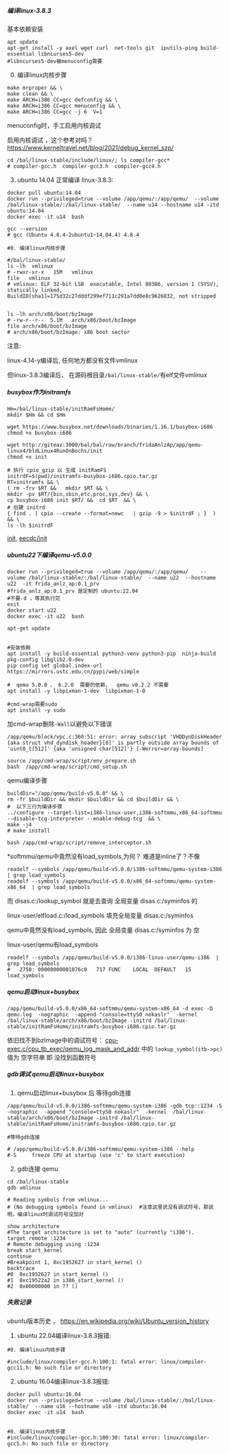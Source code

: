 
##### 编译linux-3.8.3

基本依赖安装
```shell
apt update
apt-get install -y axel wget curl  net-tools git  iputils-ping build-essential libncurses5-dev
#libncurses5-dev被menuconfig需要
```

0. 编译linux内核步骤
```shell
make mrproper && \
make clean && \
make ARCH=i386 CC=gcc defconfig && \
make ARCH=i386 CC=gcc menuconfig && \
make ARCH=i386 CC=gcc -j 6  V=1
```
menuconfig时，手工启用内核调试

启用内核调试 ，这个参考对吗？   https://www.kerneltravel.net/blog/2021/debug_kernel_szp/


```shell
cd /bal/linux-stable/include/linux/; ls compiler-gcc*
# compiler-gcc.h  compiler-gcc3.h  compiler-gcc4.h
```


3. ubuntu 14.04 正常编译 linux-3.8.3:
```shell
docker pull ubuntu:14.04
docker run --privileged=true --volume /app/qemu/:/app/qemu/  --volume /bal/linux-stable/:/bal/linux-stable/  --name u14 --hostname u14 -itd ubuntu:14.04
docker exec -it u14  bash

gcc --version
# gcc (Ubuntu 4.8.4-2ubuntu1~14.04.4) 4.8.4

#0. 编译linux内核步骤

#/bal/linux-stable/
ls -lh  vmlinux
# -rwxr-xr-x   15M   vmlinux
file   vmlinux
# vmlinux: ELF 32-bit LSB  executable, Intel 80386, version 1 (SYSV), statically linked, BuildID[sha1]=175d32c27dddf299ef711c291a7dd0e8c9626832, not stripped


ls -lh arch/x86/boot/bzImage 
# -rw-r--r--  5.1M   arch/x86/boot/bzImage
file arch/x86/boot/bzImage 
# arch/x86/boot/bzImage: x86 boot sector

```
注意:

linux-4.14-y编译后,  任何地方都没有文件vmlinux  

但linux-3.8.3编译后， 在源码根目录```/bal/linux-stable/```有elf文件vmlinux
 

##### busybox作为initramfs

```shell
Hm=/bal/linux-stable/initRamFsHome/
mkdir $Hm && cd $Hm

wget https://www.busybox.net/downloads/binaries/1.16.1/busybox-i686
chmod +x busybox-i686

wget http://giteaz:3000/bal/bal/raw/branch/fridaAnlzAp/app/qemu-linux4/bldLinux4RunOnBochs/init
chmod +x init

# 执行 cpio_gzip 以 生成 initRamFS
initrdF=$(pwd)/initramfs-busybox-i686.cpio.tar.gz
RT=initramfs && \
( rm -frv $RT &&   mkdir $RT && \
mkdir -pv $RT/{bin,sbin,etc,proc,sys,dev} && \
cp busybox-i686 init $RT/ &&  cd $RT  && \
# 创建 initrd
{ find . | cpio --create --format=newc   | gzip -9 > $initrdF ; }  ) && \
ls -lh $initrdF
```
[init](http://giteaz:3000/bal/bal/src/branch/fridaAnlzAp/app/qemu-linux4/bldLinux4RunOnBochs/init),
[eecdc/init](http://giteaz:3000/bal/bal/src/commit/eecdce9efdc46a630119831bec2abbb0263ffe16/bldLinux4RunOnBochs/init)




##### ubuntu22下编译qemu-v5.0.0
```shell
docker run --privileged=true --volume /app/qemu/:/app/qemu/    --volume /bal/linux-stable/:/bal/linux-stable/  --name u22  --hostname u22  -it frida_anlz_ap:0.1_prv
#frida_anlz_ap:0.1_prv 是定制的 ubuntu:22.04
#不要-d ，等其执行完
exit
docker start u22
docker exec -it u22  bash

```

```shell
apt-get update 


#安装依赖
apt install -y build-essential python3-venv python3-pip  ninja-build pkg-config libglib2.0-dev
pip config set global.index-url https://mirrors.ustc.edu.cn/pypi/web/simple

#  qemu 5.0.0 、 6.2.0  需要的依赖，  qemu v8.2.2 不需要
apt install -y libpixman-1-dev  libpixman-1-0  

#cmd-wrap需要sudo
apt install -y sudo 

```

加cmd-wrap删除```-Wall```以避免以下错误
```
/app/qemu/block/vpc.c:360:51: error: array subscript 'VHDDynDiskHeader {aka struct vhd_dyndisk_header}[0]' is partly outside array bounds of 'uint8_t[512]' {aka 'unsigned char[512]'} [-Werror=array-bounds]
```

```shell
source /app/cmd-wrap/script/env_prepare.sh
bash  /app/cmd-wrap/script/cmd_setup.sh
```

qemu编译步骤
```shell
buildDir="/app/qemu/build-v5.0.0" && \
rm -fr $buildDir && mkdir $buildDir && cd $buildDir && \
#  以下三行为编译步骤
../configure --target-list=i386-linux-user,i386-softmmu,x86_64-softmmu --disable-tcg-interpreter --enable-debug-tcg  && \ 
make -j4
# make install
```


```shell
bash /app/cmd-wrap/script/remove_interceptor.sh
```

*softmmu/qemu中竟然没有load_symbols,为何？ 难道是inline了？不像
```shell
readelf --symbols /app/qemu/build-v5.0.0/i386-softmmu/qemu-system-i386  | grep load_symbols
readelf --symbols /app/qemu/build-v5.0.0/x86_64-softmmu/qemu-system-x86_64  | grep load_symbols
```
而 disas.c:/lookup_symbol 就是去查询 全局变量 disas.c:/syminfos 的

linux-user/elfload.c:/load_symbols 填充全局变量  disas.c:/syminfos

qemu中竟然没有load_symbols, 因此 全局变量 disas.c:/syminfos 为 空 




linux-user/qemu有load_symbols
```shell
readelf --symbols /app/qemu/build-v5.0.0/i386-linux-user/qemu-i386  | grep load_symbols
#   2750: 00000000001076c0   717 FUNC    LOCAL  DEFAULT   15 load_symbols
```





##### qemu启动linux+busybox

```shell
/app/qemu/build-v5.0.0/x86_64-softmmu/qemu-system-x86_64 -d exec -D qemu.log  -nographic  -append "console=ttyS0 nokaslr"  -kernel  /bal/linux-stable/arch/x86/boot/bzImage -initrd /bal/linux-stable/initRamFsHome/initramfs-busybox-i686.cpio.tar.gz
```
依旧找不到bzImage中的调试符号：
[cpu-exec.c/cpu_tb_exec/qemu_log_mask_and_addr](http://giteaz:3000/frida_analyze_app_src/app_bld/src/branch/main/qemu-linux4/qemu_log-exec_int_cpu.md#cpu-execccpu_tb_execqemu_log_mask_and_addr) 中的 ```lookup_symbol(itb->pc)``` 值为 空字符串 即 没找到函数符号 

##### gdb调试 qemu启动linux+busybox

1. qemu启动linux+busybox 后 等待gdb连接
```shell
/app/qemu/build-v5.0.0/i386-softmmu/qemu-system-i386 -gdb tcp::1234 -S  -nographic  -append "console=ttyS0 nokaslr"  -kernel  /bal/linux-stable/arch/x86/boot/bzImage -initrd /bal/linux-stable/initRamFsHome/initramfs-busybox-i686.cpio.tar.gz

#等待gdb连接

# /app/qemu/build-v5.0.0/i386-softmmu/qemu-system-i386 --help
#-S     freeze CPU at startup (use 'c' to start execution)
```

2. gdb连接 qemu
```shell
cd /bal/linux-stable
gdb vmlinux

# Reading symbols from vmlinux...
# (No debugging symbols found in vmlinux)  #注意这里说没有调试符号，那说明，编译linux时调试符号没加对

```

```shell
show architecture
#The target architecture is set to "auto" (currently "i386").
target remote :1234
# Remote debugging using :1234
break start_kernel
continue
#Breakpoint 1, 0xc1952627 in start_kernel ()
backtrace
#0  0xc1952627 in start_kernel ()
#1  0xc19522a2 in i386_start_kernel ()
#2  0x00000000 in ?? ()

```


##### 失败记录


ubuntu版本历史 ，  https://en.wikipedia.org/wiki/Ubuntu_version_history

1. ubuntu 22.04编译linux-3.8.3报错:
```shell
#0. 编译linux内核步骤

#include/linux/compiler-gcc.h:100:1: fatal error: linux/compiler-gcc11.h: No such file or directory
```



2. ubuntu 16.04编译linux-3.8.3报错:
```shell
docker pull ubuntu:16.04
docker run --privileged=true --volume /bal/linux-stable/:/bal/linux-stable/  --name u16 --hostname u16 -itd ubuntu:16.04
docker exec -it u14  bash


#0. 编译linux内核步骤
#include/linux/compiler-gcc.h:100:30: fatal error: linux/compiler-gcc5.h: No such file or directory



```